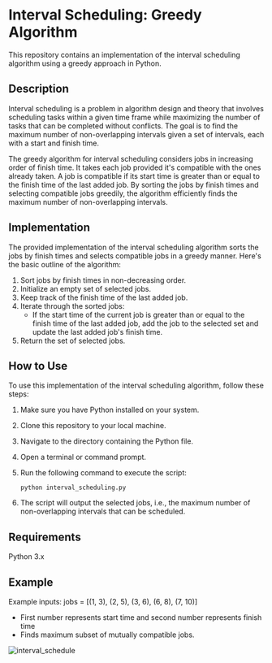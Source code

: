 # Interval Scheduling: Greedy Algorithm

This repository contains an implementation of the interval scheduling algorithm using a greedy approach in Python.

## Description

Interval scheduling is a problem in algorithm design and theory that involves scheduling tasks within a given time frame while maximizing the number of tasks that can be completed without conflicts. The goal is to find the maximum number of non-overlapping intervals given a set of intervals, each with a start and finish time.

The greedy algorithm for interval scheduling considers jobs in increasing order of finish time. It takes each job provided it's compatible with the ones already taken. A job is compatible if its start time is greater than or equal to the finish time of the last added job. By sorting the jobs by finish times and selecting compatible jobs greedily, the algorithm efficiently finds the maximum number of non-overlapping intervals.

## Implementation

The provided implementation of the interval scheduling algorithm sorts the jobs by finish times and selects compatible jobs in a greedy manner. Here's the basic outline of the algorithm:

1. Sort jobs by finish times in non-decreasing order.
2. Initialize an empty set of selected jobs.
3. Keep track of the finish time of the last added job.
4. Iterate through the sorted jobs:
   - If the start time of the current job is greater than or equal to the finish time of the last added job, add the job to the selected set and update the last added job's finish time.
5. Return the set of selected jobs.

## How to Use

To use this implementation of the interval scheduling algorithm, follow these steps:

1. Make sure you have Python installed on your system.
2. Clone this repository to your local machine.
3. Navigate to the directory containing the Python file.
4. Open a terminal or command prompt.
5. Run the following command to execute the script:

    ```
    python interval_scheduling.py
    ```

6. The script will output the selected jobs, i.e., the maximum number of non-overlapping intervals that can be scheduled.

## Requirements
Python 3.x

## Example

Example inputs: jobs = [(1, 3), (2, 5), (3, 6), (6, 8), (7, 10)]
- First number represents start time and second number represents finish time
- Finds maximum subset of mutually compatible jobs.

![interval_schedule](https://github.com/kainoa7/interval_scheduling/assets/97155994/34ca9550-08f8-4b8f-bbd0-05c78e9f218c)


